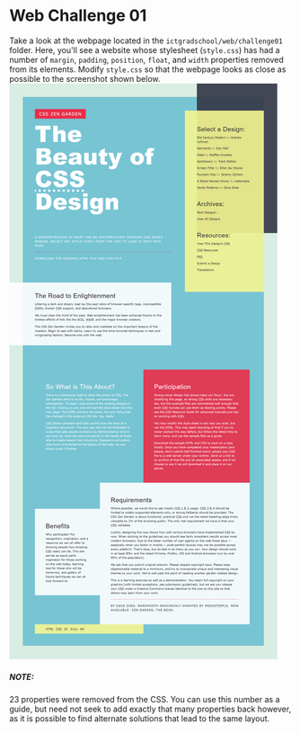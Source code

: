Web Challenge 01
==========

Take a look at the webpage located in the ```ictgradschool/web/challenge01``` folder. Here, you'll see a website whose stylesheet (```style.css```) has had a number of ```margin```, ```padding```, ```position```, ```float```, and ```width``` properties removed from its elements. Modify ```style.css``` so that the webpage looks as close as possible to the screenshot shown below. ![](./spec/challenge-01.png)

##### NOTE:
23 properties were removed from the CSS. You can use this number as a guide, but need not seek to add exactly that many properties back however, as it is possible to find alternate solutions that lead to the same layout.